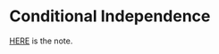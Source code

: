 # Conditional Independence

[HERE](https://l-ty.com/Statistics/Graphical-model/Conditional_Independence) is the note.
